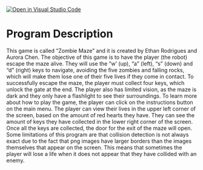 [![Open in Visual Studio Code](https://classroom.github.com/assets/open-in-vscode-c66648af7eb3fe8bc4f294546bfd86ef473780cde1dea487d3c4ff354943c9ae.svg)](https://classroom.github.com/online_ide?assignment_repo_id=7926495&assignment_repo_type=AssignmentRepo)
#  Program Description

This game is called “Zombie Maze” and it is created by Ethan Rodrigues and Aurora Chen. The objective of this game is to have the player (the robot) escape the maze alive. They will use the “w’ (up), “a” (left), “s” (down) and  “d” (right) keys to navigate, avoiding the five zombies and falling rocks, which will make them lose one of their five lives if they come in contact. To successfully escape the maze, the player must collect four keys, which unlock the gate at the end. The player also has limited vision, as the maze is dark and they only have a flashlight to see their surroundings. To learn more about how to play the game, the player can click on the instructions button on the main menu. The player can view their lives in the upper left corner of the screen, based on the amount of red hearts they have. They can see the amount of keys they have collected in the lower right corner of the screen. Once all the keys are collected, the door for the exit of the maze will open. Some limitations of this program are that collision detection is not always exact due to the fact that png images have larger borders than the images themselves that appear on the screen. This means that sometimes the player will lose a life when it does not appear that they have collided with an enemy.